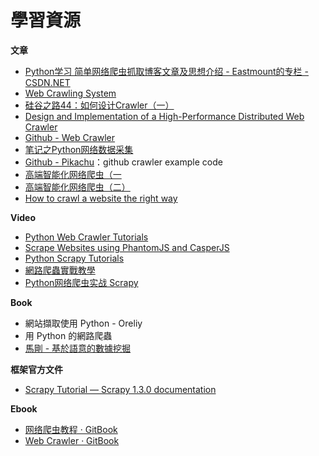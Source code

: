 # 學習資源

**文章**

* [Python学习 简单网络爬虫抓取博客文章及思想介绍 - Eastmount的专栏 - CSDN.NET](http://blog.csdn.net/eastmount/article/details/39770543)
* [Web Crawling System](http://systemdesigns.blogspot.tw/2015/12/web-crawling-system.html)
* [硅谷之路44：如何设计Crawler（一）](https://zhuanlan.zhihu.com/p/20821699)
* [Design and Implementation of a High-Performance Distributed Web Crawler](https://webarchive.jira.com/wiki/download/attachments/5441/2002-Shkapenyuk-polybot.pdf)
* [Github - Web Crawler](https://nychent.gitbooks.io/web-crawler/content/information_collection/)
* [笔记之Python网络数据采集](http://kissg.me/2016/06/01/note-on-web-scraping-with-python/)
* [Github - Pikachu](https://github.com/BitTigerInst/Pikachu)：github crawler example code
* [高端智能化网络爬虫（一](http://www.test404.com/post-802.html)
* [高端智能化网络爬虫（二）](http://www.test404.com/post-803.html)
* [How to crawl a website the right way](https://www.import.io/post/how-to-crawl-a-website-the-right-way/)

**Video**

* [Python Web Crawler Tutorials](https://www.youtube.com/playlist?list=PL6gx4Cwl9DGA8Vys-f48mAH9OKSUyav0q)
* [Scrape Websites using PhantomJS and CasperJS](https://www.youtube.com/playlist?list=PLGquJ_T_JBMS2HIWl-USYV3Q2TUcz4xe-)
* [Python Scrapy Tutorials](https://www.youtube.com/watch?v=758KrjCgkN8&list=PLiSJ-0KobHCKnku5ZuypaSwoTYjOJLjWL)
* [網路爬蟲實戰教學](https://www.youtube.com/playlist?list=PLohb4k71XnPaQRTvKW4Uii1oq-JPGpwWF)
* [Python网络爬虫实战 Scrapy](https://www.youtube.com/watch?v=JAGui0T91Fw&list=PLO5e_-yXpYLBO6ZaDgV7YH4drssQCSw5n)

**Book**

* 網站擷取使用 Python - Oreliy
* 用 Python 的網路爬蟲
* [馬剛 - 基於語意的數據挖掘](http://product.dangdang.com/23400067.html)

**框架官方文件**

* [Scrapy Tutorial — Scrapy 1.3.0 documentation](https://doc.scrapy.org/en/latest/intro/tutorial.html)

**Ebook**

* [网络爬虫教程 · GitBook](https://www.gitbook.com/book/piaosanlang/spiders)
* [Web Crawler · GitBook](https://www.gitbook.com/book/nychent/web-crawler/details)